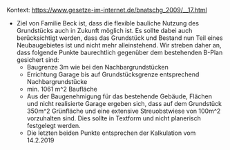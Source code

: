 Kontext:
https://www.gesetze-im-internet.de/bnatschg_2009/__17.html

- Ziel von Familie Beck ist, dass die flexible bauliche Nutzung des Grundstücks auch in Zukunft möglich ist. Es sollte dabei auch berücksichtigt werden, dass das Grundstück und Bestand nun Teil eines Neubaugebietes ist und nicht mehr alleinstehend. Wir streben daher an, dass folgende Punkte baurechtlich gegenüber dem bestehenden B-Plan gesichert sind:
	- Baugrenze 3m wie bei den Nachbargrundstücken
	- Errichtung Garage bis auf Grundstücksgrenze entsprechend Nachbargrundstücke
	- min. 1061 m^2 Baufläche
	- Aus der Baugenehmigung für das bestehende Gebäude, Flächen und nicht realisierte Garage ergeben sich, dass auf dem Grundstück 350m^2 Grünfläche und eine extensive Streuobstwiese von 100m^2 vorzuhalten sind. Dies sollte in Textform und nicht planerisch festgelegt werden.
	- Die letzten beiden Punkte entsprechen der Kalkulation vom 14.2.2019